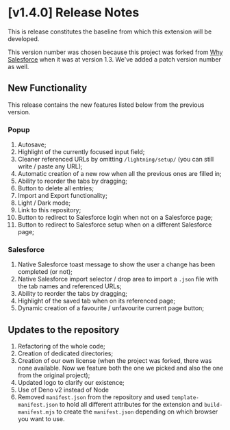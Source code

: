 # [v1.4.0] Release Notes
This is release constitutes the baseline from which this extension will be developed.

This version number was chosen because this project was forked from [Why Salesforce](https://www.github.com/walters954/why-salesforce) when it was at version 1.3.
We've added a patch version number as well.

## New Functionality
This release contains the new features listed below from the previous version.
### Popup
1. Autosave;
1. Highlight of the currently focused input field;
1. Cleaner referenced URLs by omitting `/lightning/setup/` (you can still write / paste any URL);
1. Automatic creation of a new row when all the previous ones are filled in;
1. Ability to reorder the tabs by dragging;
1. Button to delete all entries;
1. Import and Export functionality;
1. Light / Dark mode;
1. Link to this repository;
1. Button to redirect to Salesforce login when not on a Salesforce page;
1. Button to redirect to Salesforce setup when on a different Salesforce page;
### Salesforce
1. Native Salesforce toast message to show the user a change has been completed (or not);
1. Native Salesforce import selector / drop area to import a `.json` file with the tab names and referenced URLs;
1. Ability to reorder the tabs by dragging;
1. Highlight of the saved tab when on its referenced page;
1. Dynamic creation of a favourite / unfavourite current page button;
## Updates to the repository
1. Refactoring of the whole code;
1. Creation of dedicated directories;
1. Creation of our own license (when the project was forked, there was none available. Now we feature both the one we picked and also the one from the original project);
1. Updated logo to clarify our existence;
1. Use of Deno v2 instead of Node
1. Removed `manifest.json` from the repository and used `template-manifest.json` to hold all different attributes for the extension and `build-manifest.mjs` to create the `manifest.json` depending on which browser you want to use.
